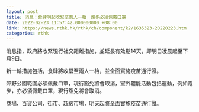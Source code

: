 ```yaml
---
layout: post
title: 消息：食肆明起收緊至兩人一枱　跑步必須佩戴口罩
date: 2022-02-23 11:57:42.000000000 +08:00
link: https://news.rthk.hk/rthk/ch/component/k2/1635323-20220223.htm
categories: rthk
---
```


消息指，政府將收緊現行社交距離措施，並延長有效期14天，即明日凌晨起至下月9日。

新一輪措施包括，食肆將收緊至兩人一枱，並全面實施疫苗通行證。

郊野公園範圍必須佩戴口罩，現行豁免將會取消，室外體能活動包括運動，例如跑步，亦必須佩戴口罩，現行豁免將會取消。

商場、百貨公司、街市、超級市場，明天起將全面實施疫苗通行證。
